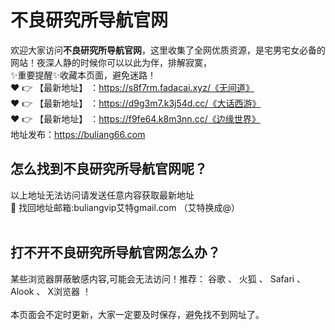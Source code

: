 # 不良研究所导航官网<br>
欢迎大家访问**不良研究所导航官网**，这里收集了全网优质资源，是宅男宅女必备的网站！夜深人静的时候你可以以此为伴，排解寂寞，<br>
✨重要提醒✨收藏本页面，避免迷路！<br>
❤️ 👉 【最新地址】 ：https://s8f7rm.fadacai.xyz/《无间道》<br>
❤️ 👉 【最新地址】 ：https://d9g3m7.k3j54d.cc/《大话西游》<br>
❤️ 👉 【最新地址】 ：https://f9fe64.k8m3nn.cc/《边缘世界》<br>
地址发布：https://buliang66.com<br>
## 怎么找到**不良研究所导航官网**呢？<br>
以上地址无法访问请发送任意内容获取最新地址<br>
📧 找回地址邮箱:buliangvip艾特gmail.com （艾特换成@）<br><br>
## 打不开**不良研究所导航官网**怎么办？
某些浏览器屏蔽敏感内容,可能会无法访问！推荐： 谷歌 、 火狐 、 Safari 、 Alook 、 X浏览器 ！<br><br>
本页面会不定时更新，大家一定要及时保存，避免找不到网址了。







